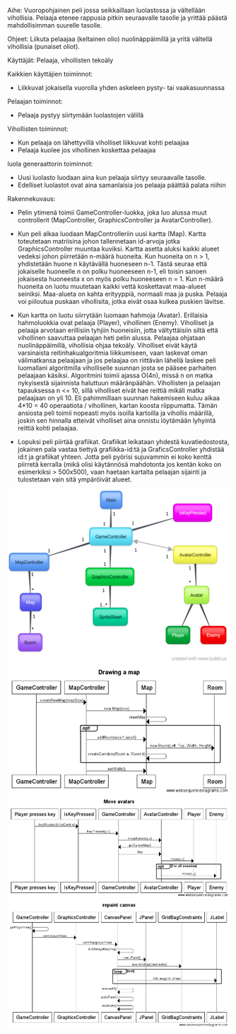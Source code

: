 Aihe: Vuoropohjainen peli jossa seikkaillaan luolastossa ja vältellään vihollisia. Pelaaja etenee rappusia pitkin seuraavalle tasolle
ja yrittää päästä mahdollisimman suurelle tasolle.

Ohjeet: Liikuta pelaajaa (keltainen olio) nuolinäppäimillä ja yritä vältellä vihollisia (punaiset oliot).

Käyttäjät: Pelaaja, vihollisten tekoäly

Kaikkien käyttäjien toiminnot:
- Liikkuvat jokaisella vuorolla yhden askeleen pysty- tai vaakasuunnassa

Pelaajan toiminnot:
- Pelaaja pystyy siirtymään luolastojen välillä

Vihollisten toiminnot:
- Kun pelaaja on lähettyvillä viholliset liikkuvat kohti pelaajaa
- Pelaaja kuolee jos vihollinen koskettaa pelaajaa

luola generaattorin toiminnot:
- Uusi luolasto luodaan aina kun pelaaja siirtyy seuraavalle tasolle.
- Edelliset luolastot ovat aina samanlaisia jos pelaaja päättää palata niihin 

Rakennekuvaus:
- Pelin ytimenä toimii GameController-luokka, joka luo alussa muut controllerit (MapController, GraphicsController ja AvatarController).

- Kun peli alkaa luodaan MapControlleriin uusi kartta (Map). Kartta toteutetaan matriisina johon tallennetaan id-arvoja jotka GraphicsController muuntaa kuviksi. Kartta asetta aluksi kaikki alueet vedeksi johon piirretään n-määrä huoneita. Kun huoneita on n > 1, yhdistetään huone n käytävällä huoneseen n-1. Tästä seuraa että jokaiselle huoneelle n on polku huoneeseen n-1, eli toisin sanoen jokaisesta huoneesta x on myös polku huoneeseen n = 1. Kun n-määrä huoneita on luotu muutetaan kaikki vettä koskettavat maa-alueet seiniksi. Maa-alueta on kahta erityyppiä, normaali maa ja puska. Pelaaja voi piiloutua puskaan vihollisita, jotka eivät osaa kulkea puskien lävitse.

- Kun kartta on luotu siirrytään luomaan hahmoja (Avatar). Erillaisia hahmoluokkia ovat pelaaja (Player), vihollinen (Enemy). Viholliset ja pelaaja arvotaan erillisiin tyhjiin huoneisiin, jotta vältyttäisiin siltä että vihollinen saavuttaa pelaajan heti pelin alussa. Pelaajaa ohjataan nuolinäppäimillä, vihollisia ohjaa tekoäly. Viholliset eivät käytä varsinaista reitinhakualgoritmia liikkumiseen, vaan laskevat oman välimatkansa pelaajaan ja jos pelaajaa on riittävän lähellä laskee peli luomallani algoritmilla viholliselle suunnan josta se pääsee parhaiten pelaajaan käsiksi. Algoritmini toimii ajassa O(4n), missä n on matka nykyisestä sijainnista haluttuun määränpäähän. Vihollisten ja pelaajan tapauksessa n <= 10, sillä viholliset eivät hae reittiä mikäli matka pelaajaan on yli 10. Eli pahimmillaan suunnan hakemiseen kuluu aikaa 4*10 = 40 operaatiota / vihollinen, kartan koosta riippumatta. Tämän ansiosta peli toimii nopeasti myös isoilla kartoilla ja vihollis määrillä, joskin sen hinnalla etteivät viholliset aina onnistu löytämään lyhyintä reittiä kohti pelaajaa.

- Lopuksi peli piirtää grafiikat. Grafiikat leikataan yhdestä kuvatiedostosta, jokainen pala vastaa tiettyä grafiikka-id:tä ja GraficsController yhdistää id:t ja grafiikat yhteen. Jotta peli pyörisi sujuvammin ei koko kenttä piirretä kerralla (mikä olisi käytännösä mahdotonta jos kentän koko on esimerkiksi > 500x500), vaan haetaan kartalta pelaajan sijainti ja tulostetaan vain sitä ympäröivät alueet. 

![ALT text](https://github.com/ollisami/Caveman/blob/master/dokumentaatio/Luokkakaavio.png)
![ALT text](https://github.com/ollisami/Caveman/blob/master/dokumentaatio/kaaviot/Drawing_a_map.png)
![ALT text](https://github.com/ollisami/Caveman/blob/master/dokumentaatio/kaaviot/Move_avatars.png)
![ALT text](https://github.com/ollisami/Caveman/blob/master/dokumentaatio/kaaviot/repaint_canvas.png)
